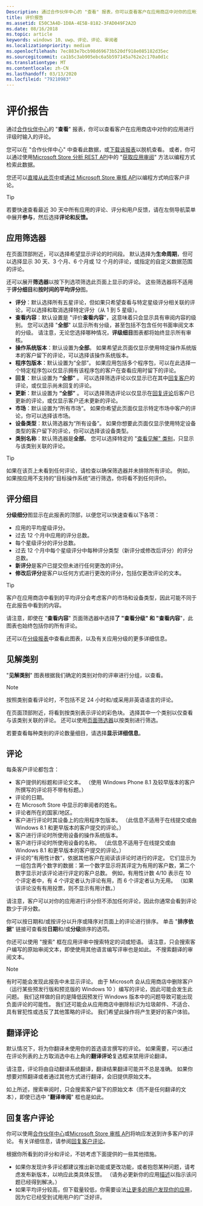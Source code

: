 ```yaml
---
Description: 通过合作伙伴中心的 "查看" 报表，你可以查看客户在应用商店中对你的应用进行评级时输入的评论。
title: 评价报告
ms.assetid: E50C3A4D-1D8A-4E5B-8182-3FAD049F2A2D
ms.date: 08/16/2018
ms.topic: article
keywords: windows 10、uwp、评论、评论、审阅者
ms.localizationpriority: medium
ms.openlocfilehash: 7ec883e7bcb98d69673b520df918e085182d35ec
ms.sourcegitcommit: ca1b5c3ab905ebc6a5b597145a762e2c170a0d1c
ms.translationtype: MT
ms.contentlocale: zh-CN
ms.lasthandoff: 03/13/2020
ms.locfileid: "79210983"
---
```

# <a name="reviews-report"></a>评价报告


通过[合作伙伴中心](https://partner.microsoft.com/dashboard)的 "**查看**" 报表，你可以查看客户在应用商店中对你的应用进行评级时输入的评论。

您可以在 "合作伙伴中心" 中查看此数据，或[下载该报表](download-analytic-reports.md)以脱机查看。 或者，你可以通过使用[Microsoft Store 分析 REST API](../monetize/access-analytics-data-using-windows-store-services.md)中的 "[获取应用审阅](../monetize/get-app-reviews.md)" 方法以编程方式检索此数据。

您还可以[直接从此页中](respond-to-customer-reviews.md)或[通过 Microsoft Store 审核 API](../monetize/submit-responses-to-app-reviews.md)以编程方式响应客户评论。

> [!TIP]
> 若要快速查看最近 30 天中所有应用的评论、评分和用户反馈，请在左侧导航菜单中展开**参与**，然后选择**评论和反馈。** 


## <a name="apply-filters"></a>应用筛选器

在页面顶部附近，可以选择希望显示评论的时间段。 默认选择为**生命周期**，但可以选择显示 30 天、3 个月、6 个月或 12 个月的评论，或指定的自定义数据范围的评论。

还可以展开**筛选器**以按下列选项筛选此页面上显示的评论。 这些筛选器将不适用于**评分细目**和**按时间的平均评分**图。

-   **评分**：默认选择所有五星评论，但如果只希望查看与特定星级评分相关联的评论，可以选择和取消选择特定评分（从 1 到 5 星级）。
- **查看内容**：默认设置是 "评价**查看内容**"，这意味着只会显示具有审阅内容的级别。 您可以选择 "**全部**" 以显示所有分级，甚至包括不包含任何书面审阅文本的分级。 请注意，无论您选择哪种情况，**评级细目**图表都将始终显示所有审核。
-   **操作系统版本**：默认设置为**全部**。 如果希望此页面仅显示使用特定操作系统版本的客户留下的评论，可以选择该操作系统版本。
-   **程序包版本**：默认设置为“全部”。 如果应用包括多个程序包，可以在此选择一个特定程序包以仅显示拥有该程序包的客户在查看应用时留下的评论。
-   **回复**：默认设置为 **“全部”** 。 可以选择筛选评论以仅显示已在其中[回复客户](respond-to-customer-reviews.md)的评论，或仅显示尚未回复的评论。
-   **更新**：默认设置为 **“全部”** 。 可以选择筛选评论以仅显示在[回复评论](respond-to-customer-reviews.md)后客户已更新的评论，或仅显示客户还未更新的评论。
-   **市场**：默认设置为“所有市场”。 如果你希望此页面仅显示特定市场中客户的评论，你可以选择该市场。
-   **设备类型**：默认筛选器为“所有设备”。 如果你想要此页面仅显示使用特定设备类型的客户留下的评论，你可以选择该设备类型。
-   **类别名称**：默认筛选器是**全部**。 您可以选择特定的 "[查看见解" 类别](#review-insight-categories)，只显示与该类别关联的评论。 

> [!TIP]
> 如果在该页上未看到任何评论，请检查以确保筛选器并未排除所有评论。 例如，如果按应用不支持的“目标操作系统”进行筛选，你将看不到任何评价。


## <a name="ratings-breakdown"></a>评分细目

**分级细分**图显示在此报表的顶部，以便您可以快速查看以下各项： 
- 应用的平均星级评分。
- 过去 12 个月中应用的评分总数。
- 每个星级评分的评分总数。
- 过去 12 个月中每个星级评分中每种评分类型（新评分或修改后评分）的评分总数。
 - **新评分**是客户已提交但未进行任何更改的评分。
 - **修改后评分**是客户以任何方式进行更改的评分，包括仅更改评论的文本。

> [!TIP]
> 客户在应用商店中看到的平均评分会考虑客户的市场和设备类型，因此可能不同于在此报告中看到的内容。

请注意，即使在 "**查看内容**" 页面筛选器中选择**了 "查看分级" 和 "查看内容**"，此图表也始终包括你的所有评论。

还可以在[分级报表](ratings-report.md)中查看此图表，以及有关应用分级的更多详细信息。


<span id = "review-insight-categories" />

## <a name="insight-categories"></a>见解类别

"**见解类别**" 图表根据我们确定的类别对你的评审进行分组，以查看。

> [!NOTE]
> 按照类别查看评论时，不包括不足 24 小时和/或采用非英语语言的评论。

在页面顶部附近，将看到按类别表示评论的彩色块。 选择其中一个类别以仅查看与该类别关联的评论。 还可以使用[页面筛选器](#apply-filters)以按类别进行筛选。

若要查看每种类别的评论数量细目，请选择**显示详细信息**。 


## <a name="reviews"></a>评论

每条客户评论都包含：

-   客户提供的标题和评论文本。 （使用 Windows Phone 8.1 及较早版本的客户所撰写的评论将不带有标题。）
-   评论的日期。
-   在 Microsoft Store 中显示的审阅者的姓名。
-   评论者所在的国家/地区。
-   客户进行评论时其设备上的应用程序包版本。 （此信息不适用于在线提交或由 Windows 8.1 和更早版本的客户提交的评论。）
-   客户进行评论时所使用设备的操作系统版本。
-   客户进行评论时所使用设备的名称。 （此信息不适用于在线提交或由 Windows 8.1 和更早版本的客户提交的评论。）
-   评论的“有用性计数”，依据其他客户在阅读该评论时进行的评定。 它们显示为一组包含两个数字的数据：第一个数字显示将其评定为有用的客户数，第二个数字显示对该评论进行评定的客户总数。 例如，有用性计数 4/10 表示在 10 个评定者中，有 4 个评定者认为评论有用，而 6 个评定者认为无用。 （如果该评论没有有用投票，则不显示有用计数。）

请注意，客户可以对你的应用进行评分但不添加任何评论，因此你通常会看到评论数少于评分数。

你可以按日期和/或按评分以升序或降序对页面上的评论进行排序。 单击 "**排序依据**" 链接可查看按**日期**和/或**分级**排序的选项。

你还可以使用 "搜索" 框在应用评审中搜索特定的词或短语。 请注意，只会搜索客户编写的原始审阅文本，即使使用其他语言编写评审也是如此。 不搜索翻译的审阅文本。

> [!NOTE]
> 有时可能会发现此报告中未显示评论。 由于 Microsoft 会从应用商店中删除客户（运行某些预发行版和预览版的 Windows 10 ）编写的评论，因此可能会发生此问题。 我们这样做的目的是降低因预发行 Windows 版本中的问题导致可能出现负面评论的可能性。 我们还可能会从应用商店中删除标识为垃圾邮件、不适合、具有冒犯性或违反了其他策略的评论。 我们希望此操作将产生更好的客户体验。


## <a name="translating-reviews"></a>翻译评论

默认情况下，将为你翻译未使用你的首选语言撰写的评论。 如果需要，可以通过在评论列表的上方取消选中右上角的**翻译评论**复选框来禁用评论翻译。

请注意，评论将由自动翻译系统翻译，翻译结果翻译可能并不总是准确。 如果你想要对照翻译或者通过其他方式进行翻译，会旧提供原始文本。

如上所述，搜索审阅时，只会搜索客户留下的原始文本（而不是任何翻译的文本），即使已选中 "**翻译审阅**" 框也是如此。


## <a name="responding-to-customer-reviews"></a>回复客户评论

你可以使用[合作伙伴中心](https://partner.microsoft.com/dashboard)或[Microsoft Store 审核 API](../monetize/submit-responses-to-app-reviews.md)将响应发送到许多客户的评论。 有关详细信息，请参阅[回复客户评论](respond-to-customer-reviews.md)。

根据你所看到的评分和评论，不妨考虑下面提供的一些其他措施。

-   如果你发现许多评论都建议推出新功能或更改功能，或者抱怨某种问题，请考虑发布新版本，以响应此类具体反馈。 （请务必更新你的应用[描述](create-app-descriptions.md)以指示该问题已经得到解决。）
-   如果平均评分较高，但下载量较低，你需要设法[让更多的用户发现你的应用](attract-customers-and-promote-your-apps.md)，因为它已经受到试用用户的广泛好评。


 

 

 
